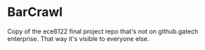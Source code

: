 # BarCrawl
Copy of the ece6122 final project repo that's not on github.gatech enterprise. That way it's visible to everyone else.
